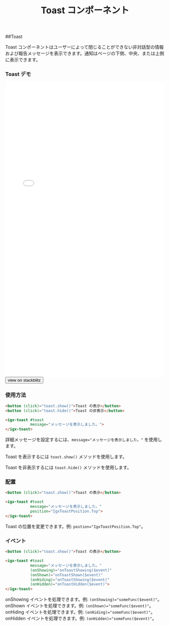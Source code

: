 ﻿---
title: Toast コンポーネント
_description: Ignite UI for Angular Toast コンポーネントは、アプリケーションで非対話型メッセージをユーザーに表示できます。
_keywords: Ignite UI for Angular, UI コントロール, Angular ウィジェット, web ウィジェット, UI ウィジェット, Angular, ネイティブ Angular コンポーネント スィート, ネイティブ Angular コントロール, ネイティブ Angular コンポーネント ライブラリ, Angular Toast コンポーネント, Angular Toast コントロール
_language: ja
---

##Toast

<p class="highlight">Toast コンポーネントはユーザーによって閉じることができない非対話型の情報および報告メッセージを表示できます。通知はページの下側、中央、または上側に表示できます。</p>
<div class="divider"></div>

### Toast デモ

<div class="sample-container loading" style="height: 928px">
    <iframe id="toast-sample-iframe" frameborder="0" seamless width="100%" height="100%" src="{environment:demosBaseUrl}/toast" onload="onSampleIframeContentLoaded(this);"></iframe>
</div>
<div>
    <button data-localize="stackblitz" class="stackblitz-btn" data-iframe-id="toast-sample-iframe" data-demos-base-url="{environment:demosBaseUrl}">view on stackblitz</button>
</div>
<div class="divider--half"></div>

### 使用方法

```html
<button (click)="toast.show()">Toast の表示</button>
<button (click)="toast.hide()">Toast の非表示</button>

<igx-toast #toast
           message="メッセージを表示しました。">
</igx-toast>
```

詳細メッセージを設定するには、`message="メッセージを表示しました。"` を使用します。

Toast を表示するには `toast.show()` メソッドを使用します。

Toast を非表示するには `toast.hide()` メソッドを使用します。

<div class="divider--half"></div>

### 配置

```html
<button (click)="toast.show()">Toast の表示</button>

<igx-toast #toast
           message="メッセージを表示しました。"
           position="IgxToastPosition.Top">
</igx-toast>
```

Toast の位置を変更できます。例: `postion="IgxToastPosition.Top"`。

<div class="divider--half"></div>

### イベント

```html
<button (click)="toast.show()">Toast の表示</button>

<igx-toast #toast
           message="メッセージを表示しました。"
           (onShowing)="onToastShowing($event)"
           (onShown)="onToastShown($event)"
           (onHiding)="onToastShowing($event)"
           (onHidden)="onToastHidden($event)">
</igx-toast>
```

onShowing イベントを処理できます。例: `(onShowing)="someFunc($event)"`。
onShown イベントを処理できます。例: `(onShown)="someFunc($event)"`。
onHiding イベントを処理できます。例: `(onHiding)="someFunc($event)"`。
onHidden イベントを処理できます。例: `(onHidden)="someFunc($event)"`。

<div class="divider--half"></div>
